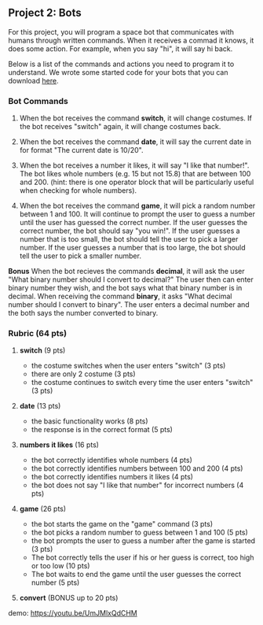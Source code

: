 ## Project 2: Bots

For this project, you will program a space bot that communicates with humans through written commands. When it receives a commad it knows, it
does some action. For example, when you say "hi", it will say hi back.

Below is a list of the commands and actions you need to program it to understand. We wrote some started code for your bots that you can download [here](https://github.com/LanguageAndDiplomacy/IntroCS/blob/master/projects/bot/bot_starter.sb2?raw=true).

### Bot Commands

1. When the bot receives the command **switch**, it will change costumes. If the bot receives "switch" again, it will change costumes back.


2. When the bot receives the command **date**, it will say the current date in for format "The current date is 10/20".


3. When the bot receives a number it likes, it will say "I like that number!". The bot likes whole numbers (e.g. 15 but not 15.8) that are between 100 and 200. (hint: there is one operator block that will be particularly useful when checking for whole numbers).


4. When the bot receives the command **game**, it will pick a random number between 1 and 100. It will continue to prompt the user to guess a number until
the user has guessed the correct number. If the user guesses the correct number, the bot should say "you win!". If the user guesses a number that is
too small, the bot should tell the user to pick a larger number. If the user guesses a number that is too large, the bot should tell the user to pick a
smaller number.

**Bonus** When the bot recieves the commands **decimal**, it will ask the user "What binary number should I convert to decimal?" The user then can enter binary number they wish, and the bot says what that binary number is in decimal. When receiving the command **binary**, it asks "What decimal number should I convert to binary". The user enters a decimal number and the both says the number converted to binary.

### Rubric (64 pts) 
1. **switch** (9 pts)
   - the costume switches when the user enters "switch" (3 pts)
   - there are only 2 costume (3 pts)
   - the costume continues to switch every time the user enters "switch" (3 pts)

2. **date** (13 pts)
   - the basic functionality works (8 pts)
   - the response is in the correct format (5 pts)

3. **numbers it likes** (16 pts)
   - the bot correctly identifies whole numbers (4 pts)
   - the bot correctly identifies numbers between 100 and 200 (4 pts)
   - the bot correctly identifies numbers it likes (4 pts)
   - the bot does not say "I like that number" for incorrect numbers (4 pts)

4. **game** (26 pts)
   - the bot starts the game on the "game" command (3 pts)
   - the bot picks a random number to guess between 1 and 100 (5 pts)
   - the bot prompts the user to guess a number after the game is started (3 pts)
   - The bot correctly tells the user if his or her guess is correct, too high or too low (10 pts)
   - The bot waits to end the game until the user guesses the correct number (5 pts)

5. **convert** (BONUS up to 20 pts)

demo: https://youtu.be/UmJMlxQdCHM
    
